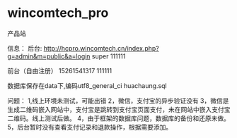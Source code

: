 # wincomtech_pro
产品站



信息：
后台: http://hcpro.wincomtech.cn/index.php?g=admin&m=public&a=login
super   111111

前台（自由注册）
15261541317     111111

数据库保存在data下,编码utf8_general_ci
huachaung.sql



问题：
1,线上环境未测试，可能出错
2，微信，支付宝的异步验证没有
3，微信是生成二维码嵌入网站中，支付宝是跳转到支付宝页面支付，未在网站中嵌入支付宝二维码。线上测试后做。
4，由于框架的数据库问题，数据库的备份和还原未做。
5，后台暂时没有查看支付记录和退款操作，根据需要添加。